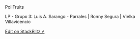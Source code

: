 PoliFruits

LP - Grupo 3:
Luis A. Sarango - Parrales
| Ronny Segura |
Vielka Villavicencio

[Edit on StackBlitz ⚡️](https://stackblitz.com/edit/angular-jizep7)
